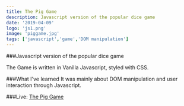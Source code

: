 ```yaml
---
title: The Pig Game
description: Javascript version of the popular dice game
date: '2019-04-09'
logo: 'js1.png'
image: 'piggame.jpg'
tags: ['javascript','game','DOM manipulation']
---
```


###Javascript version of the popular dice game
<br>

The Game is written in Vanilla Javascript, styled with CSS.

###What I've learned
It was mainly about DOM manipulation and user interaction through Javascript. 

###Live: 
<a href="https://rodegrafika.github.io/pig-game/" target=_blank>The Pig Game</a>